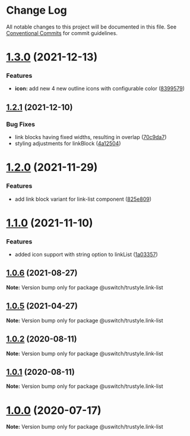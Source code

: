# Change Log

All notable changes to this project will be documented in this file.
See [Conventional Commits](https://conventionalcommits.org) for commit guidelines.

# [1.3.0](https://github.com/uswitch/trustyle/compare/@uswitch/trustyle.link-list@1.2.1...@uswitch/trustyle.link-list@1.3.0) (2021-12-13)


### Features

* **icon:** add new 4 new outline icons with configurable color ([8399579](https://github.com/uswitch/trustyle/commit/8399579))





## [1.2.1](https://github.com/uswitch/trustyle/compare/@uswitch/trustyle.link-list@1.2.0...@uswitch/trustyle.link-list@1.2.1) (2021-12-10)


### Bug Fixes

* link blocks having fixed widths, resulting in overlap ([70c9da7](https://github.com/uswitch/trustyle/commit/70c9da7))
* styling adjustments for linkBlock ([4a12504](https://github.com/uswitch/trustyle/commit/4a12504))





# [1.2.0](https://github.com/uswitch/trustyle/compare/@uswitch/trustyle.link-list@1.1.0...@uswitch/trustyle.link-list@1.2.0) (2021-11-29)


### Features

* add link block variant for link-list component ([825e809](https://github.com/uswitch/trustyle/commit/825e809))





# [1.1.0](https://github.com/uswitch/trustyle/compare/@uswitch/trustyle.link-list@1.0.6...@uswitch/trustyle.link-list@1.1.0) (2021-11-10)


### Features

* added icon support with string option to linkList ([1a03357](https://github.com/uswitch/trustyle/commit/1a03357))





## [1.0.6](https://github.com/uswitch/trustyle/compare/@uswitch/trustyle.link-list@1.0.5...@uswitch/trustyle.link-list@1.0.6) (2021-08-27)

**Note:** Version bump only for package @uswitch/trustyle.link-list





## [1.0.5](https://github.com/uswitch/trustyle/compare/@uswitch/trustyle.link-list@1.0.4...@uswitch/trustyle.link-list@1.0.5) (2021-04-27)

**Note:** Version bump only for package @uswitch/trustyle.link-list





## [1.0.2](https://github.com/uswitch/trustyle/compare/@uswitch/trustyle.link-list@1.0.1...@uswitch/trustyle.link-list@1.0.2) (2020-08-11)

**Note:** Version bump only for package @uswitch/trustyle.link-list





## [1.0.1](https://github.com/uswitch/trustyle/compare/@uswitch/trustyle.link-list@1.0.0...@uswitch/trustyle.link-list@1.0.1) (2020-08-11)

**Note:** Version bump only for package @uswitch/trustyle.link-list





# [1.0.0](https://github.com/uswitch/trustyle/compare/@uswitch/trustyle.link-list@0.2.1...@uswitch/trustyle.link-list@1.0.0) (2020-07-17)

**Note:** Version bump only for package @uswitch/trustyle.link-list
